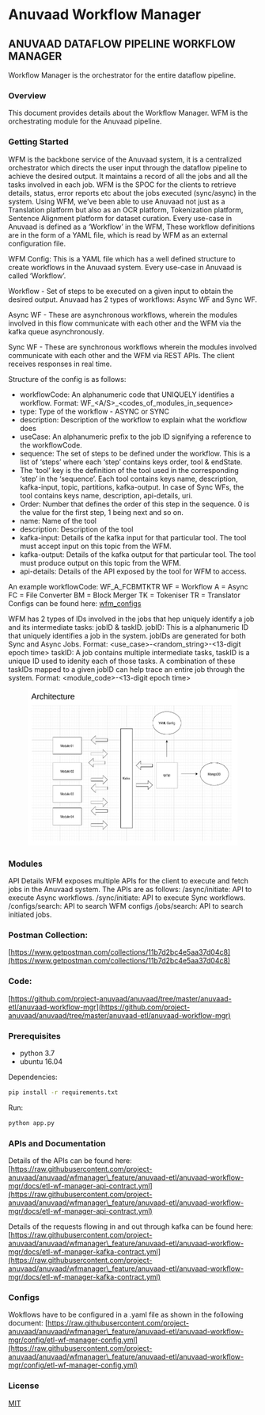 # Anuvaad Workflow Manager

## ANUVAAD DATAFLOW PIPELINE WORKFLOW MANAGER

Workflow Manager is the orchestrator for the entire dataflow pipeline.

### Overview

This document provides details about the Workflow Manager. WFM is the orchestrating module for the Anuvaad pipeline.

### Getting Started

WFM is the backbone service of the Anuvaad system, it is a centralized orchestrator which directs the user input through the dataflow pipeline to achieve the desired output. It maintains a record of all the jobs and all the tasks involved in each job. WFM is the SPOC for the clients to retrieve details, status, error reports etc about the jobs executed (sync/async) in the system. Using WFM, we’ve been able to use Anuvaad not just as a Translation platform but also as an OCR platform, Tokenization platform, Sentence Alignment platform for dataset curation. Every use-case in Anuvaad is defined as a ‘Workflow’ in the WFM, These workflow definitions are in the form of a YAML file, which is read by WFM as an external configuration file.

WFM Config: This is a YAML file which has a well defined structure to create workflows in the Anuvaad system. Every use-case in Anuvaad is called ‘Workflow’.

Workflow - Set of steps to be executed on a given input to obtain the desired output. Anuvaad has 2 types of workflows: Async WF and Sync WF.

Async WF - These are asynchronous workflows, wherein the modules involved in this flow communicate with each other and the WFM via the kafka queue asynchronously.

Sync WF - These are synchronous workflows wherein the modules involved communicate with each other and the WFM via REST APIs. The client receives responses in real time.

Structure of the config is as follows:

* workflowCode: An alphanumeric code that UNIQUELY identifies a workflow. Format: WF\_\<A/S>\_\<codes\_of\_modules\_in\_sequence>
* type: Type of the workflow - ASYNC or SYNC
* description: Description of the workflow to explain what the workflow does
* useCase: An alphanumeric prefix to the job ID signifying a reference to the workflowCode.
* sequence: The set of steps to be defined under the workflow. This is a list of ‘steps’ where each ‘step’ contains keys order, tool & endState.
* The ‘tool’ key is the definition of the tool used in the corresponding ‘step’ in the ‘sequence’. Each tool contains keys name, description, kafka-input, topic, partitions, kafka-output. In case of Sync WFs, the tool contains keys name, description, api-details, uri.
* Order: Number that defines the order of this step in the sequence. 0 is the value for the first step, 1 being next and so on.
* name: Name of the tool
* description: Description of the tool
* kafka-input: Details of the kafka input for that particular tool. The tool must accept input on this topic from the WFM.
* kafka-output: Details of the kafka output for that particular tool. The tool must produce output on this topic from the WFM.
* api-details: Details of the API exposed by the tool for WFM to access.

An example workflowCode: WF\_A\_FCBMTKTR WF = Workflow A = Async FC = File Converter BM = Block Merger TK = Tokeniser TR = Translator Configs can be found here: [wfm\_configs](https://github.com/project-anuvaad/anuvaad/tree/master/anuvaad-etl/anuvaad-workflow-mgr/config)

WFM has 2 types of IDs involved in the jobs that hep uniquely identify a job and its intermediate tasks: jobID & taskID. jobID: This is a alphanumeric ID that uniquely identifies a job in the system. jobIDs are generated for both Sync and Async Jobs. Format: \<use\_case>-\<random\_string>-<13-digit epoch time> taskID: A job contains multiple intermediate tasks, taskID is a unique ID used to idenity each of those tasks. A combination of these taskIDs mapped to a given jobID can help trace an entire job through the system. Format: \<module\_code>-<13-digit epoch time>

<figure><img src="../.gitbook/assets/image (3).png" alt=""><figcaption></figcaption></figure>

### Modules

API Details WFM exposes multiple APIs for the client to execute and fetch jobs in the Anuvaad system. The APIs are as follows: /async/initiate: API to execute Async workflows. /sync/initiate: API to execute Sync workflows. /configs/search: API to search WFM configs /jobs/search: API to search initiated jobs.

### Postman Collection:

[https://www.getpostman.com/collections/11b7d2bc4e5aa37d04c8](https://www.getpostman.com/collections/11b7d2bc4e5aa37d04c8)

### Code:

[https://github.com/project-anuvaad/anuvaad/tree/master/anuvaad-etl/anuvaad-workflow-mgr](https://github.com/project-anuvaad/anuvaad/tree/master/anuvaad-etl/anuvaad-workflow-mgr)

### Prerequisites

* python 3.7
* ubuntu 16.04

Dependencies:

```bash
pip install -r requirements.txt
```

Run:

```bash
python app.py
```

### APIs and Documentation

Details of the APIs can be found here: [https://raw.githubusercontent.com/project-anuvaad/anuvaad/wfmanager\_feature/anuvaad-etl/anuvaad-workflow-mgr/docs/etl-wf-manager-api-contract.yml](https://raw.githubusercontent.com/project-anuvaad/anuvaad/wfmanager\_feature/anuvaad-etl/anuvaad-workflow-mgr/docs/etl-wf-manager-api-contract.yml)

Details of the requests flowing in and out through kafka can be found here: [https://raw.githubusercontent.com/project-anuvaad/anuvaad/wfmanager\_feature/anuvaad-etl/anuvaad-workflow-mgr/docs/etl-wf-manager-kafka-contract.yml](https://raw.githubusercontent.com/project-anuvaad/anuvaad/wfmanager\_feature/anuvaad-etl/anuvaad-workflow-mgr/docs/etl-wf-manager-kafka-contract.yml)

### Configs

Wokflows have to be configured in a .yaml file as shown in the following document: [https://raw.githubusercontent.com/project-anuvaad/anuvaad/wfmanager\_feature/anuvaad-etl/anuvaad-workflow-mgr/config/etl-wf-manager-config.yml](https://raw.githubusercontent.com/project-anuvaad/anuvaad/wfmanager\_feature/anuvaad-etl/anuvaad-workflow-mgr/config/etl-wf-manager-config.yml)

### License

[MIT](https://choosealicense.com/licenses/mit/)
